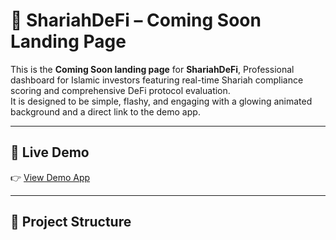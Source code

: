 # 🌙 ShariahDeFi – Coming Soon Landing Page

This is the **Coming Soon landing page** for **ShariahDeFi**, Professional dashboard for Islamic investors featuring real-time Shariah compliance scoring and comprehensive DeFi protocol evaluation.  
It is designed to be simple, flashy, and engaging with a glowing animated background and a direct link to the demo app.

---

## 🚀 Live Demo
👉 [View Demo App](https://demo.shariadefi.app/)

---

## 📂 Project Structure
